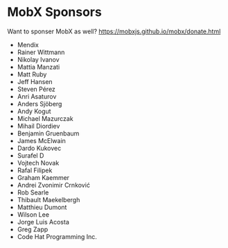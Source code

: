 MobX Sponsors
===========

Want to sponser MobX as well? https://mobxjs.github.io/mobx/donate.html

* Mendix
* Rainer Wittmann
* Nikolay Ivanov
* Mattia Manzati
* Matt Ruby
* Jeff Hansen
* Steven Pérez
* Anri Asaturov
* Anders Sjöberg
* Andy Kogut
* Michael Mazurczak
* Mihail Diordiev
* Benjamin Gruenbaum
* James McElwain
* Dardo Kukovec
* Surafel D
* Vojtech Novak
* Rafal Filipek
* Graham Kaemmer
* Andrei Zvonimir Crnković
* Rob Searle
* Thibault Maekelbergh
* Matthieu Dumont
* Wilson Lee
* Jorge Luis Acosta
* Greg Zapp
* Code Hat Programming Inc.
